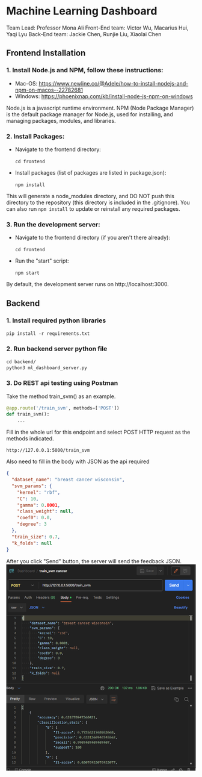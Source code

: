 # Machine Learning Dashboard
Team Lead: Professor Mona Ali
Front-End team: Victor Wu, Macarius Hui, Yaqi Lyu
Back-End team: Jackie Chen, Runjie Liu, Xiaolai Chen

## Frontend Installation
### 1. Install Node.js and NPM, follow these instructions:
- Mac-OS: https://www.newline.co/@Adele/how-to-install-nodejs-and-npm-on-macos--22782681
- WIndows: https://phoenixnap.com/kb/install-node-js-npm-on-windows

Node.js is a javascript runtime environment. NPM (Node Package Manager) is the default package manager for Node.js, used for installing, and managing packages, modules, and libraries.

### 2. Install Packages:
- Navigate to the frontend directory:

    `cd frontend`
- Install packages (list of packages are listed in package.json):
  
    `npm install`
  
This will generate a node_modules directory, and DO NOT push this directory to the repository (this directory is included in the .gitignore). You can also run `npm install` to update or reinstall any required packages.

### 3. Run the development server:
- Navigate to the frontend directory (if you aren't there already):
  
    `cd frontend`
- Run the "start" script:
  
    `npm start`
  
By default, the development server runs on http://localhost:3000.
    
## Backend
### 1. Install required python libraries
```commandline
pip install -r requirements.txt
```

### 2. Run backend server python file
```commandline
cd backend/
python3 ml_dashboard_server.py
```

### 3. Do REST api testing using Postman
Take the method train_svm() as an example.
```python
@app.route('/train_svm', methods=['POST'])
def train_svm():
    ...
```
Fill in the whole url for this endpoint and select POST HTTP request as the methods indicated.
```
http://127.0.0.1:5000/train_svm
```
Also need to fill in the body with JSON as the api required
```json
{
  "dataset_name": "breast cancer wisconsin",
  "svm_params": {
    "kernel": "rbf",
    "C": 10,
    "gamma": 0.0001,
    "class_weight": null,
    "coef0": 0.0,
    "degree": 3
  },
  "train_size": 0.7,
  "k_folds": null
}
```
After you click "Send" button, the server will send the feedback JSON.
![postman_example_picture.png](pictures/postman_example_picture.png)